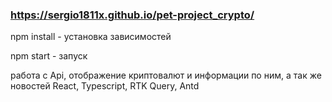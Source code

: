 ###  https://sergio1811x.github.io/pet-project_crypto/

npm install - установка зависимостей

npm start - запуск

работа с Api, отображение криптовалют и информации по ним, а так же новостей
React, Typescript, RTK Query, Antd

